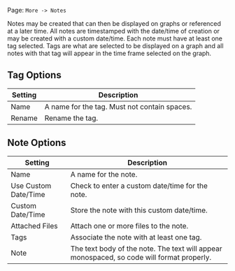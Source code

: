 Page\: `More -> Notes`

Notes may be created that can then be displayed on graphs or referenced at a later time. All notes are timestamped with the date/time of creation or may be created with a custom date/time. Each note must have at least one tag selected. Tags are what are selected to be displayed on a graph and all notes with that tag will appear in the time frame selected on the graph.

## Tag Options

<table>
<thead>
<tr class="header">
<th>Setting</th>
<th>Description</th>
</tr>
</thead>
<tbody>
<tr>
<td>Name</td>
<td>A name for the tag. Must not contain spaces.</td>
</tr>
<tr>
<td>Rename</td>
<td>Rename the tag.</td>
</tr>
</tbody>
</table>

## Note Options

<table>
<thead>
<tr class="header">
<th>Setting</th>
<th>Description</th>
</tr>
</thead>
<tbody>
<tr>
<td>Name</td>
<td>A name for the note.</td>
</tr>
<tr>
<td>Use Custom Date/Time</td>
<td>Check to enter a custom date/time for the note.</td>
</tr>
<tr>
<td>Custom Date/Time</td>
<td>Store the note with this custom date/time.</td>
</tr>
<tr>
<td>Attached Files</td>
<td>Attach one or more files to the note.</td>
</tr>
<tr>
<td>Tags</td>
<td>Associate the note with at least one tag.</td>
</tr>
<tr>
<td>Note</td>
<td>The text body of the note. The text will appear monospaced, so code will format properly.</td>
</tr>
</tbody>
</table>
